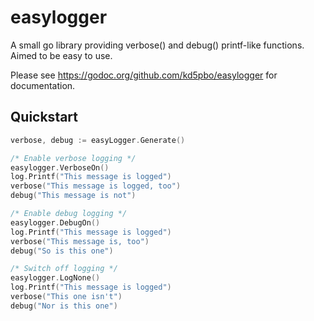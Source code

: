easylogger
==========

A small go library providing verbose() and debug() printf-like functions.  Aimed to be easy to use.

Please see https://godoc.org/github.com/kd5pbo/easylogger for documentation.

Quickstart
----------
```go
verbose, debug := easyLogger.Generate()

/* Enable verbose logging */
easylogger.VerboseOn()
log.Printf("This message is logged")
verbose("This message is logged, too")
debug("This message is not")

/* Enable debug logging */
easylogger.DebugOn()
log.Printf("This message is logged")
verbose("This message is, too")
debug("So is this one")

/* Switch off logging */
easylogger.LogNone()
log.Printf("This message is logged")
verbose("This one isn't")
debug("Nor is this one")
```
